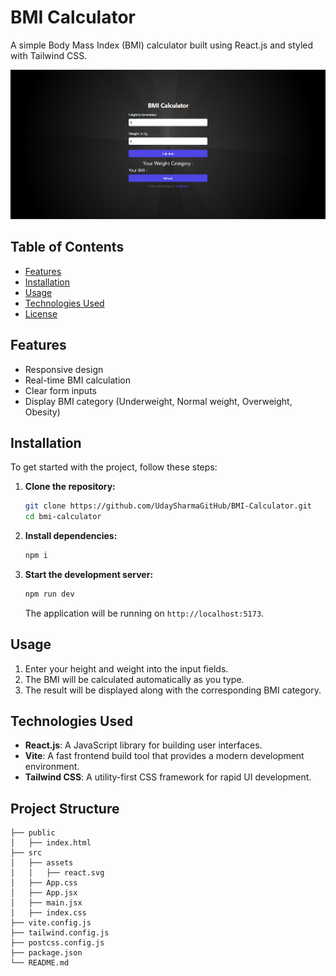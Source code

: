 # BMI Calculator
A simple Body Mass Index (BMI) calculator built using React.js and styled with Tailwind CSS.

![Project Image](public/image.png)

## Table of Contents
- [Features](#features)
- [Installation](#installation)
- [Usage](#usage)
- [Technologies Used](#technologies-used)
- [License](#license)

## Features

- Responsive design
- Real-time BMI calculation
- Clear form inputs
- Display BMI category (Underweight, Normal weight, Overweight, Obesity)

## Installation

To get started with the project, follow these steps:

1. **Clone the repository:**

    ```bash
    git clone https://github.com/UdaySharmaGitHub/BMI-Calculator.git
    cd bmi-calculator
    ```

2. **Install dependencies:**

    ```bash
    npm i
    ```

3. **Start the development server:**

    ```bash
    npm run dev
    ```

    The application will be running on `http://localhost:5173`.

## Usage

1. Enter your height and weight into the input fields.
2. The BMI will be calculated automatically as you type.
3. The result will be displayed along with the corresponding BMI category.

## Technologies Used
- **React.js**: A JavaScript library for building user interfaces.
- **Vite**: A fast frontend build tool that provides a modern development environment.
- **Tailwind CSS**: A utility-first CSS framework for rapid UI development.

## Project Structure

```plaintext
├── public
│   ├── index.html
├── src
│   ├── assets
│   │   ├── react.svg
│   ├── App.css
│   ├── App.jsx
│   ├── main.jsx
│   ├── index.css
├── vite.config.js
├── tailwind.config.js
├── postcss.config.js
├── package.json
└── README.md
```